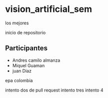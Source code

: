 # vision_artificial_sem

los mejores

inicio de repositorio

## Participantes

- Andres camilo almanza
- Miquel Guaman
- juan Diaz

epa colombia

intento dos de pull request
intento tres
intento 4
